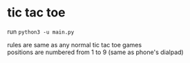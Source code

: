 # tic tac toe
run `python3 -u main.py`

rules are same as any normal tic tac toe games  
positions are numbered from 1 to 9 (same as phone's dialpad)
